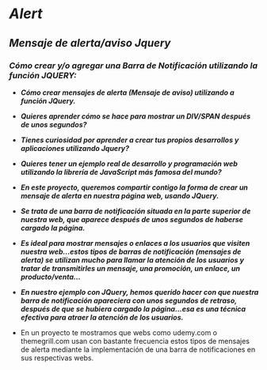 # **_Alert_**

## _Mensaje de alerta/aviso Jquery_

### **_Cómo crear y/o agregar una Barra de Notificación utilizando la función JQUERY:_**

- **_Cómo crear mensajes de alerta (Mensaje de aviso) utilizando a función JQuery._**

- **_Quieres aprender cómo se hace para mostrar un DIV/SPAN después de unos segundos?_**

- **_Tienes curiosidad por aprender a crear tus propios desarrollos y aplicaciones utilizando Jquery?_**

- **_Quieres tener un ejemplo real de desarrollo y programación web utilizando la librería de JavaScript más famosa del mundo?_**

- **_En este proyecto, queremos compartir contigo la forma de crear un mensaje de alerta en nuestra página web, usando JQuery._**

- **_Se trata de una barra de notificación situada en la parte superior de nuestra web, que aparece después de unos segundos de haberse cargado la página._**

- **_Es ideal para mostrar mensajes o enlaces a los usuarios que visiten nuestra web...estos tipos de barras de notificación (mensajes de alerta) se utilizan mucho para llamar la atención de los usuarios y tratar de transmitirles un mensaje, una promoción, un enlace, un producto/venta..._**

- **_En nuestro ejemplo con JQuery, hemos querido hacer con que nuestra barra de notificación apareciera con unos segundos de retraso, después de que se hubiera cargado la página...esa es una técnica efectiva para atraer la atención de los usuarios._**

- En un proyecto te mostramos que webs como udemy.com o themegrill.com usan con bastante frecuencia estos tipos de mensajes de alerta mediante la implementación de una barra de notificaciones en sus respectivas webs.

